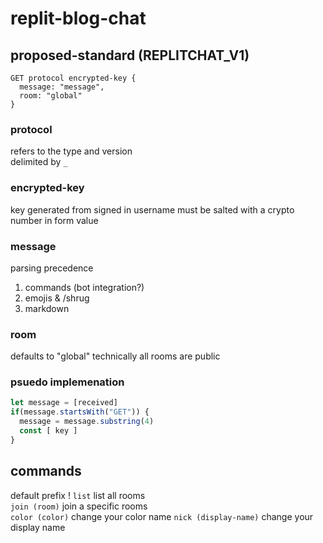 # replit-blog-chat

## proposed-standard (REPLITCHAT_V1)

```
GET protocol encrypted-key {
  message: "message",
  room: "global"
}
```

### protocol
refers to the type and version  
delimited by `_`

### encrypted-key
key generated from signed in username 
must be salted with a crypto number in form value

### message
parsing precedence
1. commands (bot integration?)
2. emojis & /shrug
3. markdown

### room 
defaults to "global"
technically all rooms are public

### psuedo implemenation
```js
let message = [received]
if(message.startsWith("GET")) {
  message = message.substring(4)
  const [ key ]
}
```

## commands
default prefix !
`list` list all rooms  
`join (room)` join a specific rooms  
`color (color)` change your color name 
`nick (display-name)` change your display name